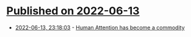 # [Published on 2022-06-13](index.md)

* [2022-06-13, 23:18:03](https://news.ycombinator.com/item?id=31732930) - [Human Attention has become a commodity](https://mebassett.info/human-attention-commodity)
